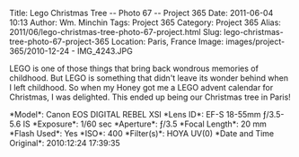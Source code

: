 Title: Lego Christmas Tree -- Photo 67 -- Project 365
Date: 2011-06-04 10:13
Author: Wm. Minchin
Tags: Project 365
Category: Project 365
Alias: 2011/06/lego-christmas-tree-photo-67-project.html
Slug: lego-christmas-tree-photo-67-project-365
Location: Paris, France
Image: images/project-365/2010-12-24 - IMG_4243.JPG

LEGO is one of those things that bring back wondrous memories of
childhood. But LEGO is something that didn't leave its wonder behind
when I left childhood. So when my Honey got me a LEGO advent calendar
for Christmas, I was delighted. This ended up being our Christmas tree
in Paris!

<div markdown=1 class="photo-infobox">
*Model*: Canon EOS DIGITAL REBEL XSI  
*Lens ID*: EF-S 18-55mm ƒ/3.5-5.6 IS  
*Exposure*: 1/60 sec  
*Aperture*: ƒ/3.5  
*Focal Length*: 20 mm  
*Flash Used*: Yes  
*ISO*: 400  
*Filter(s)*: HOYA UV(0)  
*Date and Time Original*: 2010:12:24 17:39:35
</div>

